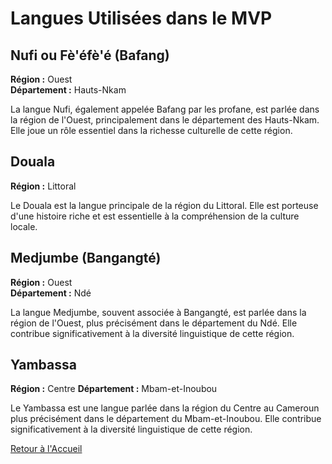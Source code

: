# Langues Utilisées dans le MVP

## Nufi ou Fè'éfè'é (Bafang)

**Région :** Ouest  
**Département :** Hauts-Nkam


La langue Nufi, également appelée Bafang par les profane, est parlée dans la région de l'Ouest, principalement dans le 
département des Hauts-Nkam. Elle joue un rôle essentiel dans la richesse culturelle de cette région.

## Douala

**Région :** Littoral


Le Douala est la langue principale de la région du Littoral. Elle est porteuse d'une histoire riche et est essentielle à la compréhension de la culture locale.

## Medjumbe (Bangangté)

**Région :** Ouest  
**Département :** Ndé


La langue Medjumbe, souvent associée à Bangangté, est parlée dans la région de l'Ouest, plus précisément dans 
le département du Ndé. Elle contribue significativement à la diversité linguistique de cette région.

## Yambassa

**Région :** Centre
**Département :** Mbam-et-Inoubou

Le Yambassa est une langue parlée dans la région du Centre au Cameroun plus précisément dans 
le département du Mbam-et-Inoubou.  Elle contribue significativement à la diversité linguistique de cette région.

[Retour à l'Accueil](README.md) <!-- Remplacez "lien_vers_accueil" par le lien vers la page d'accueil -->
